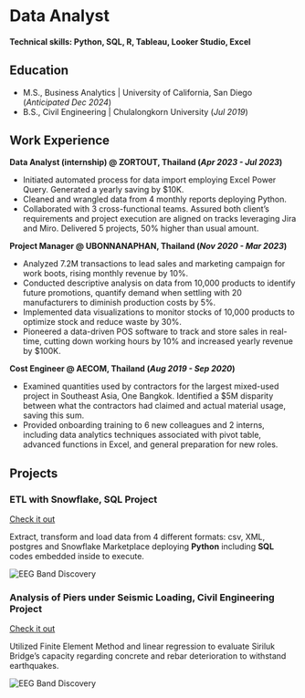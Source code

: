 # Data Analyst

#### Technical skills: Python, SQL, R, Tableau, Looker Studio, Excel

## Education
- M.S., Business Analytics | University of California, San Diego (_Anticipated Dec 2024_)
- B.S., Civil Engineering | Chulalongkorn University (_Jul 2019_)

## Work Experience
**Data Analyst (internship) @ ZORTOUT, Thailand (_Apr 2023 - Jul 2023_)**
- Initiated automated process for data import employing Excel Power Query. Generated a yearly saving by $10K.
- Cleaned and wrangled data from 4 monthly reports deploying Python.
- Collaborated with 3 cross-functional teams. Assured both client’s requirements and project execution are aligned on tracks leveraging Jira and Miro. Delivered 5 projects, 50% higher than usual amount. 

**Project Manager @ UBONNANAPHAN, Thailand (_Nov 2020 - Mar 2023_)**
- Analyzed 7.2M transactions to lead sales and marketing campaign for work boots, rising monthly revenue by 10%.
- Conducted descriptive analysis on data from 10,000 products to identify future promotions, quantify demand when settling with 20 manufacturers to diminish production costs by 5%.
- Implemented data visualizations to monitor stocks of 10,000 products to optimize stock and reduce waste by 30%. 
- Pioneered a data-driven POS software to track and store sales in real-time, cutting down working hours by 10% and increased yearly revenue by $100K.

**Cost Engineer @ AECOM, Thailand (_Aug 2019 - Sep 2020_)**
- Examined quantities used by contractors for the largest mixed-used project in Southeast Asia, One Bangkok. Identified a $5M disparity between what the contractors had claimed and actual material usage, saving this sum.
- Provided onboarding training to 6 new colleagues and 2 interns, including data analytics techniques associated with pivot table, advanced functions in Excel, and general preparation for new roles.

## Projects
### ETL with Snowflake, SQL Project
[Check it out](https://www.mdpi.com/1424-8220/22/8/3048)

Extract, transform and load data from 4 different formats: csv, XML, postgres and Snowflake Marketplace deploying **Python** including **SQL** codes embedded inside to execute.

![EEG Band Discovery](/assets/img/eeg_band_discovery.jpeg)

### Analysis of Piers under Seismic Loading, Civil Engineering Project
[Check it out](https://www.mdpi.com/1424-8220/22/8/3048)

Utilized Finite Element Method and linear regression to evaluate Siriluk Bridge’s capacity regarding concrete and rebar deterioration to withstand earthquakes.

![EEG Band Discovery](/assets/img/eeg_band_discovery.jpeg)
